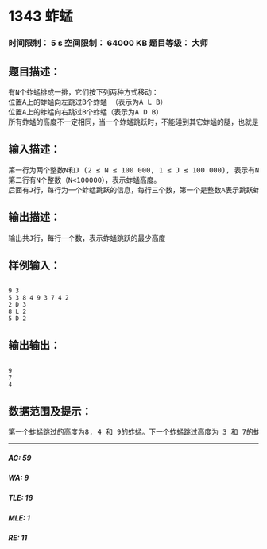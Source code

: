 # 1343 蚱蜢   
### 时间限制： 5 s     空间限制： 64000 KB     题目等级： 大师  
## 题目描述：  

<pre>
有N个蚱蜢排成一排，它们按下列两种方式移动：
位置A上的蚱蜢向左跳过B个蚱蜢 （表示为A L B）
位置A上的蚱蜢向右跳过B个蚱蜢（表示为A D B）
所有蚱蜢的高度不一定相同，当一个蚱蜢跳跃时，不能碰到其它蚱蜢的腿，也就是说跳跃的高度不低于最高的一个蚱蜢。给出跳跃的顺序，输出它们跳跃的高度。
</pre>
  
  
## 输入描述：  

<pre>
第一行为两个整数N和J (2 ≤ N ≤ 100 000, 1 ≤ J ≤ 100 000), 表示有N个蚱蜢排成一排，有J个蚱蜢跳跃。
第二行有N个整数（N<100000），表示蚱蜢高度。
后面有J行，每行为一个蚱蜢跳跃的信息，每行三个数，第一个是整数A表示跳跃蚱蜢的位置（相对位置，最左边的蚱蜢位置为1，最右边的蚱蜢位置为N）。第二个数为跳跃的方向( 'L' 向左， 'D' 向右)，第三个是整数B表示跳跃的蚱蜢所跃过的蚱蜢数，每个跳跃都是有效的（即B少于或等于蚱蜢A相应边的蚱蜢数）
</pre>
  
  
## 输出描述：  

<pre>
输出共J行，每行一个数，表示蚱蜢跳跃的最少高度
</pre>
  
  
## 样例输入：  

<pre><code>
9 3
5 3 8 4 9 3 7 4 2
2 D 3
8 L 2
5 D 2
</code></pre>
  
  
## 输出输出：  

<pre><code>
9
7
4
</code></pre>
  
  
## 数据范围及提示：  

<pre>
第一个蚱蜢跳过的高度为8, 4 和 9的蚱蜢。下一个蚱蜢跳过高度为 3 和 7的蚱蜢，最后一个蚱蜢跳过高度为 3 和 4的蚱蜢.
</pre>
  
  
***  

##### AC: 59  
##### WA: 9  
##### TLE: 16  
##### MLE: 1  
##### RE: 11  
